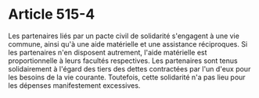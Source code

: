 # Article 515-4

Les partenaires liés par un pacte civil de solidarité s'engagent à une vie commune, ainsi qu'à une aide matérielle et une assistance réciproques. Si les partenaires n'en disposent autrement, l'aide matérielle est proportionnelle à leurs facultés respectives.   Les partenaires sont tenus solidairement à l'égard des tiers des dettes contractées par l'un d'eux pour les besoins de la vie courante. Toutefois, cette solidarité n'a pas lieu pour les dépenses manifestement excessives.